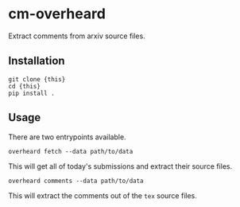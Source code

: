 # cm-overheard

Extract comments from arxiv source files.

## Installation

```
git clone {this}
cd {this}
pip install .
```

## Usage

There are two entrypoints available.

```
overheard fetch --data path/to/data
```

This will get all of today's submissions and extract their source files.

```
overheard comments --data path/to/data
```

This will extract the comments out of the `tex` source files.
